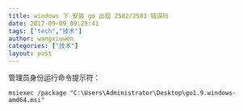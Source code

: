 ```yaml
---
title: windows 下 安装 go 出现 2502/2503 错误码
date: 2017-09-09 09:25:41
tags: ["tech","技术"]
author: wangxiuwen
categories: ["技术"]
layout: post
---
```


管理员身份运行命令提示符：

	msiexec /package "C:\Users\Administrator\Desktop\go1.9.windows-amd64.msi"